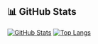 ## 📊 GitHub Stats
[![GitHub Stats](https://github-readme-stats.vercel.app/api?username=Guilherme1108&hide=issues&show_icons=true&theme=tokyonight)](https://github.com/Guilherme1108)
[![Top Langs](https://github-readme-stats.vercel.app/api/top-langs/?username=Guilherme1108&layout=compact&theme=tokyonight)](https://github.com/Guilherme1108)
